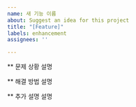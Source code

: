 ```yaml
---
name: 새 기능 이름
about: Suggest an idea for this project
title: "[Feature]"
labels: enhancement
assignees: ''

---
```


** 문제 상황
설명

** 해결 방법
설명

** 추가 설명
설명
